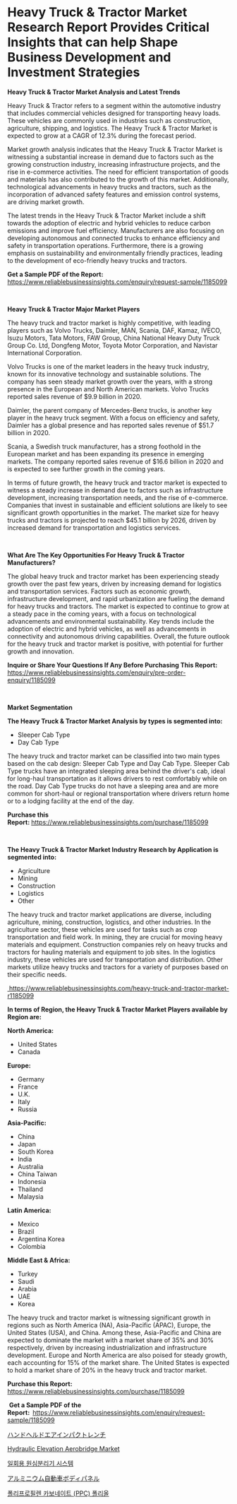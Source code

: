 <p><h1>Heavy Truck & Tractor Market Research Report Provides Critical Insights that can help Shape Business Development and Investment Strategies</h1></p><p><strong>Heavy Truck & Tractor Market Analysis and Latest Trends</strong></p>
<p><p>Heavy Truck & Tractor refers to a segment within the automotive industry that includes commercial vehicles designed for transporting heavy loads. These vehicles are commonly used in industries such as construction, agriculture, shipping, and logistics. The Heavy Truck & Tractor Market is expected to grow at a CAGR of 12.3% during the forecast period.</p><p>Market growth analysis indicates that the Heavy Truck & Tractor Market is witnessing a substantial increase in demand due to factors such as the growing construction industry, increasing infrastructure projects, and the rise in e-commerce activities. The need for efficient transportation of goods and materials has also contributed to the growth of this market. Additionally, technological advancements in heavy trucks and tractors, such as the incorporation of advanced safety features and emission control systems, are driving market growth.</p><p>The latest trends in the Heavy Truck & Tractor Market include a shift towards the adoption of electric and hybrid vehicles to reduce carbon emissions and improve fuel efficiency. Manufacturers are also focusing on developing autonomous and connected trucks to enhance efficiency and safety in transportation operations. Furthermore, there is a growing emphasis on sustainability and environmentally friendly practices, leading to the development of eco-friendly heavy trucks and tractors.</p></p>
<p><strong>Get a Sample PDF of the Report:&nbsp;</strong> <a href="https://www.reliablebusinessinsights.com/enquiry/request-sample/1185099">https://www.reliablebusinessinsights.com/enquiry/request-sample/1185099</a></p>
<p>&nbsp;</p>
<p><strong>Heavy Truck & Tractor Major Market Players</strong></p>
<p><p>The heavy truck and tractor market is highly competitive, with leading players such as Volvo Trucks, Daimler, MAN, Scania, DAF, Kamaz, IVECO, Isuzu Motors, Tata Motors, FAW Group, China National Heavy Duty Truck Group Co. Ltd, Dongfeng Motor, Toyota Motor Corporation, and Navistar International Corporation.</p><p>Volvo Trucks is one of the market leaders in the heavy truck industry, known for its innovative technology and sustainable solutions. The company has seen steady market growth over the years, with a strong presence in the European and North American markets. Volvo Trucks reported sales revenue of $9.9 billion in 2020.</p><p>Daimler, the parent company of Mercedes-Benz trucks, is another key player in the heavy truck segment. With a focus on efficiency and safety, Daimler has a global presence and has reported sales revenue of $51.7 billion in 2020.</p><p>Scania, a Swedish truck manufacturer, has a strong foothold in the European market and has been expanding its presence in emerging markets. The company reported sales revenue of $16.6 billion in 2020 and is expected to see further growth in the coming years.</p><p>In terms of future growth, the heavy truck and tractor market is expected to witness a steady increase in demand due to factors such as infrastructure development, increasing transportation needs, and the rise of e-commerce. Companies that invest in sustainable and efficient solutions are likely to see significant growth opportunities in the market. The market size for heavy trucks and tractors is projected to reach $45.1 billion by 2026, driven by increased demand for transportation and logistics services.</p></p>
<p>&nbsp;</p>
<p><strong>What Are The Key Opportunities For Heavy Truck & Tractor Manufacturers?</strong></p>
<p><p>The global heavy truck and tractor market has been experiencing steady growth over the past few years, driven by increasing demand for logistics and transportation services. Factors such as economic growth, infrastructure development, and rapid urbanization are fueling the demand for heavy trucks and tractors. The market is expected to continue to grow at a steady pace in the coming years, with a focus on technological advancements and environmental sustainability. Key trends include the adoption of electric and hybrid vehicles, as well as advancements in connectivity and autonomous driving capabilities. Overall, the future outlook for the heavy truck and tractor market is positive, with potential for further growth and innovation.</p></p>
<p><strong>Inquire or Share Your Questions If Any Before Purchasing This Report:</strong> <a href="https://www.reliablebusinessinsights.com/enquiry/pre-order-enquiry/1185099">https://www.reliablebusinessinsights.com/enquiry/pre-order-enquiry/1185099</a></p>
<p>&nbsp;</p>
<p><strong>Market Segmentation</strong></p>
<p><strong>The Heavy Truck & Tractor Market Analysis by types is segmented into:</strong></p>
<p><ul><li>Sleeper Cab Type</li><li>Day Cab Type</li></ul></p>
<p><p>The heavy truck and tractor market can be classified into two main types based on the cab design: Sleeper Cab Type and Day Cab Type. Sleeper Cab Type trucks have an integrated sleeping area behind the driver's cab, ideal for long-haul transportation as it allows drivers to rest comfortably while on the road. Day Cab Type trucks do not have a sleeping area and are more common for short-haul or regional transportation where drivers return home or to a lodging facility at the end of the day.</p></p>
<p><strong>Purchase this Report:&nbsp;</strong><a href="https://www.reliablebusinessinsights.com/purchase/1185099">https://www.reliablebusinessinsights.com/purchase/1185099</a></p>
<p>&nbsp;</p>
<p><strong>The Heavy Truck & Tractor Market Industry Research by Application is segmented into:</strong></p>
<p><ul><li>Agriculture</li><li>Mining</li><li>Construction</li><li>Logistics</li><li>Other</li></ul></p>
<p><p>The heavy truck and tractor market applications are diverse, including agriculture, mining, construction, logistics, and other industries. In the agriculture sector, these vehicles are used for tasks such as crop transportation and field work. In mining, they are crucial for moving heavy materials and equipment. Construction companies rely on heavy trucks and tractors for hauling materials and equipment to job sites. In the logistics industry, these vehicles are used for transportation and distribution. Other markets utilize heavy trucks and tractors for a variety of purposes based on their specific needs.</p></p>
<p><a href="https://www.reliablebusinessinsights.com/heavy-truck-and-tractor-market-r1185099">&nbsp;https://www.reliablebusinessinsights.com/heavy-truck-and-tractor-market-r1185099</a></p>
<p><strong>In terms of Region, the Heavy Truck & Tractor Market Players available by Region are:</strong></p>
<p>
    <p> <strong> North America: </strong>
        <ul>
            <li>United States</li>
            <li>Canada</li>
        </ul>
        </p> 
    <p> <strong> Europe: </strong>
        <ul>
            <li>Germany</li>
            <li>France</li>
            <li>U.K.</li>
            <li>Italy</li>
            <li>Russia</li>
        </ul>
        </p> 
    <p> <strong> Asia-Pacific: </strong>
        <ul>
            <li>China</li>
            <li>Japan</li>
            <li>South Korea</li>
            <li>India</li>
            <li>Australia</li>
            <li>China Taiwan</li>
            <li>Indonesia</li>
            <li>Thailand</li>
            <li>Malaysia</li>
        </ul>
        </p> 
    <p> <strong> Latin America: </strong>
        <ul>
            <li>Mexico</li>
            <li>Brazil</li>
            <li>Argentina Korea</li>
            <li>Colombia</li>
        </ul>
        </p> 
    <p> <strong> Middle East & Africa: </strong>
        <ul>
            <li>Turkey</li>
            <li>Saudi</li>
            <li>Arabia</li>
            <li>UAE</li>
            <li>Korea</li>
        </ul>
    </p>
    </p>
<p><p>The heavy truck and tractor market is witnessing significant growth in regions such as North America (NA), Asia-Pacific (APAC), Europe, the United States (USA), and China. Among these, Asia-Pacific and China are expected to dominate the market with a market share of 35% and 30% respectively, driven by increasing industrialization and infrastructure development. Europe and North America are also poised for steady growth, each accounting for 15% of the market share. The United States is expected to hold a market share of 20% in the heavy truck and tractor market.</p></p>
<p><strong>Purchase this Report: </strong><a href="https://www.reliablebusinessinsights.com/purchase/1185099">https://www.reliablebusinessinsights.com/purchase/1185099</a></p>
<p>&nbsp;<strong>Get a Sample PDF of the Report:&nbsp;&nbsp;</strong><a href="https://www.reliablebusinessinsights.com/enquiry/request-sample/1185099">https://www.reliablebusinessinsights.com/enquiry/request-sample/1185099</a></p>
<p><strong></strong></p>
<p><p><a href="https://github.com/ycmtqqhvk3273/Market-Research-Report-List-2/blob/main/7837077113025.md">ハンドヘルドエアインパクトレンチ</a></p><p><a href="https://github.com/nicholepatriciadoylenwnrjr0/Market-Research-Report-List-2/blob/main/hydraulic-elevation-aerobridge-market.md">Hydraulic Elevation Aerobridge Market</a></p><p><a href="https://github.com/vs019sa3m8x/Market-Research-Report-List-2/blob/main/2465369110697.md">일회용 원심분리기 시스템</a></p><p><a href="https://github.com/FredaJerde/Market-Research-Report-List-1/blob/main/2291049113024.md">アルミニウム自動車ボディパネル</a></p><p><a href="https://medium.com/@cierrahayes645/%ED%8F%B4%EB%A6%AC%ED%94%84%EB%A1%9C%ED%95%84%EB%A0%8C-%EC%B9%B4%EB%B3%B4%EB%84%A4%EC%9D%B4%ED%8A%B8-ppc-%ED%8F%B4%EB%A6%AC%EC%98%AC-%EC%82%B0%EC%97%85-%EB%B6%84%EC%84%9D-%EB%B3%B4%EA%B3%A0%EC%84%9C-%EC%8B%9C%EC%9E%A5-%EA%B7%9C%EB%AA%A8-%EC%A0%90%EC%9C%A0%EC%9C%A8-%EC%9D%91%EC%9A%A9-%EB%B6%84%EC%95%BC%EB%B3%84-%ED%8A%B8%EB%A0%8C%EB%93%9C-%EC%A7%80%EC%97%AD-%EA%B2%BD%EC%9F%81-%EC%A0%84%EB%9E%B5-2024-2031-0f8e095c6ab5">폴리프로필렌 카보네이트 (PPC) 폴리올</a></p></p>